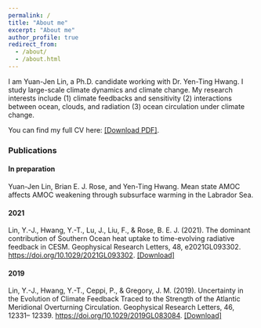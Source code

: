 ```yaml
---
permalink: /
title: "About me"
excerpt: "About me"
author_profile: true
redirect_from: 
  - /about/
  - /about.html
---
```


I am Yuan-Jen Lin, a Ph.D. candidate working with Dr. Yen-Ting Hwang. I study large-scale climate dynamics and climate change. My research interests include (1) climate feedbacks and sensitivity (2) interactions between ocean, clouds, and radiation (3) ocean circulation under climate change.

You can find my full CV here: [[Download PDF]](https://github.com/yuanjenlin/CV/raw/master/CV.pdf).

### Publications
#### In preparation
Yuan-Jen Lin, Brian E. J. Rose, and Yen-Ting Hwang. Mean state AMOC affects AMOC weakening through subsurface warming in the Labrador Sea.
#### 2021
Lin, Y.-J., Hwang, Y.-T., Lu, J., Liu, F., & Rose, B. E. J. (2021). The dominant contribution of Southern Ocean heat uptake to time-evolving radiative feedback in CESM. Geophysical Research Letters, 48, e2021GL093302. https://doi.org/10.1029/2021GL093302. [[Download]](https://yuanjenlin.github.io/files/2021_Lin_etal.pdf)
#### 2019
Lin, Y.-J., Hwang, Y.-T., Ceppi, P., & Gregory, J. M. (2019). Uncertainty in the Evolution of Climate Feedback Traced to the Strength of the Atlantic Meridional Overturning Circulation. Geophysical Research Letters, 46, 12331– 12339. https://doi.org/10.1029/2019GL083084. [[Download]](https://yuanjenlin.github.io/files/2019_Lin_etal.pdf)
